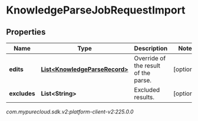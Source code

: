# KnowledgeParseJobRequestImport


## Properties

| Name | Type | Description | Notes |
| ------------ | ------------- | ------------- | ------------- |
| **edits** | [**List&lt;KnowledgeParseRecord&gt;**](KnowledgeParseRecord) | Override of the result of the parse. |  [optional] |
| **excludes** | **List&lt;String&gt;** | Excluded results. |  [optional] |




_com.mypurecloud.sdk.v2:platform-client-v2:225.0.0_
